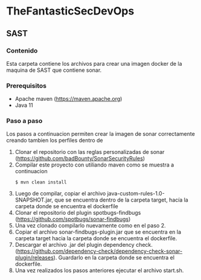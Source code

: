 # TheFantasticSecDevOps
## SAST

### Contenido
Esta carpeta contiene los archivos para crear una imagen docker de la maquina de SAST que contiene sonar.

### Prerequisitos
- Apache maven (https://maven.apache.org)
- Java 11 

### Paso a paso
Los pasos a continuacion permiten crear la imagen de sonar correctamente creando tambien los perfiles dentro de 

1) Clonar el repositorio con las reglas personalizadas de sonar (https://github.com/badBounty/SonarSecurityRules)
2) Compilar este proyecto con utiliando maven como se muestra a continuacion
    ```
    $ mvn clean install 
    ```
3) Luego de compilar, copiar el archivo java-custom-rules-1.0-SNAPSHOT.jar, que se encuentra dentro de la carpeta target, hacía la carpeta donde se encuentra el dockerfile
4) Clonar el repositorio del plugin spotbugs-findbugs (https://github.com/spotbugs/sonar-findbugs)
5) Una vez clonado compilarlo nuevamente como en el paso 2.
6) Copiar el archivo sonar-findbugs-plugin.jar que se encuentra en la carpeta target hacia la carpeta donde se encuentra el dockerfile.
7) Descargar el archivo .jar del plugin dependency check. (https://github.com/dependency-check/dependency-check-sonar-plugin/releases). Guardarlo en la carpeta donde se encuentra el dockerfile.
8) Una vez realizados los pasos anteriores ejecutar el archivo start.sh.